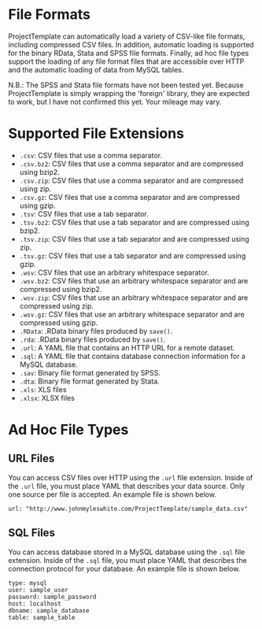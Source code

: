 # File Formats
ProjectTemplate can automatically load a variety of CSV-like file formats,
including compressed CSV files. In addition, automatic loading is supported
for the binary RData, Stata and SPSS file formats. Finally, ad hoc file
types support the loading of any file format files that are accessible over HTTP and
the automatic loading of data from MySQL tables.

N.B.: The SPSS and Stata file formats have not been tested yet. Because
ProjectTemplate is simply wrapping the 'foreign' library, they are expected
to work, but I have not confirmed this yet. Your mileage may vary.

# Supported File Extensions
* `.csv`: CSV files that use a comma separator.
* `.csv.bz2`: CSV files that use a comma separator and are compressed using bzip2.
* `.csv.zip`: CSV files that use a comma separator and are compressed using zip.
* `.csv.gz`: CSV files that use a comma separator and are compressed using gzip.
* `.tsv`: CSV files that use a tab separator.
* `.tsv.bz2`: CSV files that use a tab separator and are compressed using bzip2.
* `.tsv.zip`: CSV files that use a tab separator and are compressed using zip.
* `.tsv.gz`: CSV files that use a tab separator and are compressed using gzip.
* `.wsv`: CSV files that use an arbitrary whitespace separator.
* `.wsv.bz2`: CSV files that use an arbitrary whitespace separator and are compressed using bzip2.
* `.wsv.zip`: CSV files that use an arbitrary whitespace separator and are compressed using zip.
* `.wsv.gz`: CSV files that use an arbitrary whitespace separator and are compressed using gzip.
* `.RData`: .RData binary files produced by `save()`.
* `.rda`: .RData binary files produced by `save()`.
* `.url`: A YAML file that contains an HTTP URL for a remote dataset.
* `.sql`: A YAML file that contains database connection information for a MySQL database.
* `.sav`: Binary file format generated by SPSS.
* `.dta`: Binary file format generated by Stata.
* `.xls`: XLS files
* `.xlsx`: XLSX files 

# Ad Hoc File Types
## URL Files
You can access CSV files over HTTP using the `.url` file extension. Inside
of the `.url` file, you must place YAML that describes your data source.
Only one source per file is accepted.
An example file is shown below.

    url: "http://www.johnmyleswhite.com/ProjectTemplate/sample_data.csv"

## SQL Files
You can access database stored in a MySQL database using the `.sql` file
extension. Inside of the `.sql` file, you must place YAML that describes
the connection protocol for your database. An example file is shown below.

    type: mysql
    user: sample_user
    password: sample_password
    host: localhost
    dbname: sample_database
    table: sample_table
